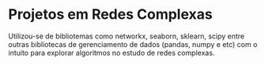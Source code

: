 # Projetos em Redes Complexas

Utilizou-se de bibliotemas como networkx, seaborn, sklearn, scipy entre outras bibliotecas de gerenciamento de dados (pandas, numpy e etc) com o intuito para explorar algoritmos no estudo de redes complexas. 
